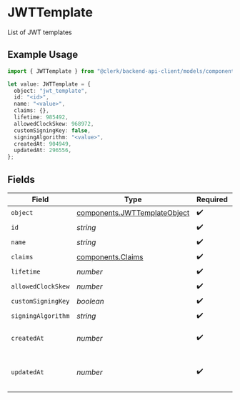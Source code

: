 # JWTTemplate

List of JWT templates

## Example Usage

```typescript
import { JWTTemplate } from "@clerk/backend-api-client/models/components";

let value: JWTTemplate = {
  object: "jwt_template",
  id: "<id>",
  name: "<value>",
  claims: {},
  lifetime: 985492,
  allowedClockSkew: 968972,
  customSigningKey: false,
  signingAlgorithm: "<value>",
  createdAt: 904949,
  updatedAt: 296556,
};
```

## Fields

| Field                                                                        | Type                                                                         | Required                                                                     | Description                                                                  |
| ---------------------------------------------------------------------------- | ---------------------------------------------------------------------------- | ---------------------------------------------------------------------------- | ---------------------------------------------------------------------------- |
| `object`                                                                     | [components.JWTTemplateObject](../../models/components/jwttemplateobject.md) | :heavy_check_mark:                                                           | N/A                                                                          |
| `id`                                                                         | *string*                                                                     | :heavy_check_mark:                                                           | N/A                                                                          |
| `name`                                                                       | *string*                                                                     | :heavy_check_mark:                                                           | N/A                                                                          |
| `claims`                                                                     | [components.Claims](../../models/components/claims.md)                       | :heavy_check_mark:                                                           | N/A                                                                          |
| `lifetime`                                                                   | *number*                                                                     | :heavy_check_mark:                                                           | N/A                                                                          |
| `allowedClockSkew`                                                           | *number*                                                                     | :heavy_check_mark:                                                           | N/A                                                                          |
| `customSigningKey`                                                           | *boolean*                                                                    | :heavy_check_mark:                                                           | N/A                                                                          |
| `signingAlgorithm`                                                           | *string*                                                                     | :heavy_check_mark:                                                           | N/A                                                                          |
| `createdAt`                                                                  | *number*                                                                     | :heavy_check_mark:                                                           | Unix timestamp of creation.<br/>                                             |
| `updatedAt`                                                                  | *number*                                                                     | :heavy_check_mark:                                                           | Unix timestamp of last update.<br/>                                          |
